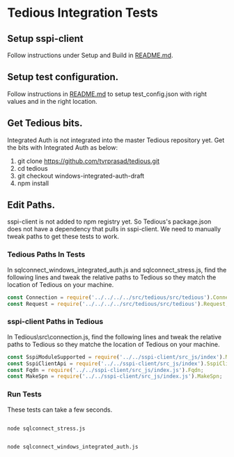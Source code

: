 # Tedious Integration Tests

## Setup sspi-client
Follow instructions under Setup and Build in [README.md][].

## Setup test configuration.
Follow instructions in [README.md][] to setup test_config.json with right
values and in the right location.

## Get Tedious bits.
Integrated Auth is not integrated into the master Tedious repository yet. Get
the bits with Integrated Auth as below:

1. git clone https://github.com/tvrprasad/tedious.git
2. cd tedious
3. git checkout windows-integrated-auth-draft
4. npm install

## Edit Paths.
sspi-client is not added to npm registry yet. So Tedious's package.json does
not have a dependency that pulls in sspi-client. We need to manually tweak
paths to get these tests to work.

### Tedious Paths In Tests
In sqlconnect_windows_integrated_auth.js and sqlconnect_stress.js, find the
following lines and tweak the relative paths to Tedious so they match the
location of Tedious on your machine.

```JavaScript
const Connection = require('../../../../src/tedious/src/tedious').Connection;
const Request = require('../../../../src/tedious/src/tedious').Request;
```

### sspi-client Paths in Tedious
In Tedious\src\connection.js, find the following lines and tweak the relative
paths to Tedious so they matche the location of Tedious on your machine.

```JavaScript
const SspiModuleSupported = require('../../sspi-client/src_js/index').ModuleSupported;
const SspiClientApi = require('../../sspi-client/src_js/index').SspiClientApi;
const Fqdn = require('../../sspi-client/src_js/index.js').Fqdn;
const MakeSpn = require('../../sspi-client/src_js/index.js').MakeSpn;
```

### Run Tests
These tests can take a few seconds. 

<code>
node sqlconnect_stress.js

node sqlconnect_windows_integrated_auth.js
</code>

[README.md]: https://github.com/tvrprasad/sspi-client/blob/master/README.md "README.md"
